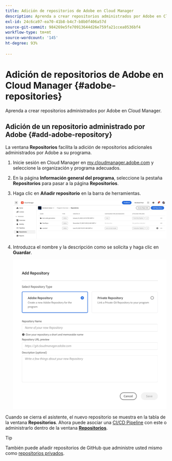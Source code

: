 ```yaml
---
title: Adición de repositorios de Adobe en Cloud Manager
description: Aprenda a crear repositorios administrados por Adobe en Cloud Manager.
exl-id: 24c6ca97-ea70-41b8-b4c7-b8b0f406a57d
source-git-commit: 984269e5fe70913644d26e759fa21ccea0536bf4
workflow-type: tm+mt
source-wordcount: '145'
ht-degree: 93%

---
```


# Adición de repositorios de Adobe en Cloud Manager {#adobe-repositories}

Aprenda a crear repositorios administrados por Adobe en Cloud Manager.

## Adición de un repositorio administrado por Adobe {#add-adobe-repository}

La ventana **Repositorios** facilita la adición de repositorios adicionales administrados por Adobe a su programa.

1. Inicie sesión en Cloud Manager en [my.cloudmanager.adobe.com](https://my.cloudmanager.adobe.com/) y seleccione la organización y programa adecuados.

1. En la página **Información general del programa**, seleccione la pestaña **Repositorios** para pasar a la página **Repositorios**.

1. Haga clic en **Añadir repositorio** en la barra de herramientas.

   ![Botón Agregar repositorio](assets/repositories.png)

1. Introduzca el nombre y la descripción como se solicita y haga clic en **Guardar**.

   ![Cuadro de diálogo Agregar repositorio](assets/add-repository-wizard.png)

Cuando se cierra el asistente, el nuevo repositorio se muestra en la tabla de la ventana **Repositorios**. Ahora puede asociar una [CI/CD Pipeline](/help/overview/ci-cd-pipelines.md) con este o administrarlo dentro de la ventana [**Repositorios**](managing-repositories.md).

>[!TIP]
>
>También puede añadir repositorios de GitHub que administre usted mismo como [repositorios privados](private-repositories.md).
